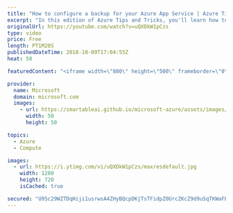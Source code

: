 ```yaml
---
title: "How to configure a backup for your Azure App Service | Azure Tips and Tricks"
excerpt: "In this edition of Azure Tips and Tricks, you'll learn how to configure a backup for your Azure App Service and Database. Watch to learn how to download the backup, restore the backup, and override your existing application or select a new application as the target of your backup.   For more tips and"
originalUrl: https://youtube.com/watch?v=uQXDkW1pCzs
type: video
price: Free
length: PT1M20S
publishedDateTime: 2018-10-09T17:04:55Z
heat: 50

featuredContent: "<iframe width=\"800\" height=\"500\" frameborder=\"0\" src=\"https://www.youtube.com/embed/uQXDkW1pCzs\" allow=\"accelerometer; autoplay; encrypted-media; gyroscope; picture-in-picture\" allowfullscreen></iframe>"

provider:
  name: Microsoft
  domain: microsoft.com
  images:
    - url: https://smartableai.github.io/microsoft-azure/assets/images/organizations/microsoft.com-50x50.jpg
      width: 50
      height: 50

topics:
  - Azure
  - Compute

images:
  - url: https://i.ytimg.com/vi/uQXDkW1pCzs/maxresdefault.jpg
    width: 1280
    height: 720
    isCached: true

secured: "U95c29WZTDqHiji1usrwsA4ZHyBQcpDKjTsTFidpZ0UrcZKcZ9d9uSqTKWaFE61JbTlEMWtelrU1Q/v7xdNbE67VoKwLqOvev5NkgtUyaX3OCWDqPd60BzKu7UY2c/Ml1As5t9/Tpg28ScPBraxZlHmU4XIcWXv+hgmSp40w4OQgtmzngQeFndbar/vpND2WS7Be8PGisLgL4x6sD10SJg3JAHypbIyw7URKFkejcK+n/RhqyIYr0wdc/XV3NFX8Xt74zJODJp4ZBzWP6gYVZgnbEj7RRHQbrenwUYifvB2sdNZX2VpzFKgSkREgr4P1yveZvxDWFiMOm7NOzR5USTFjI9OOKaOzPLJn+6vFdr9NzevJGXOnxBlwl4YlkHzVmhAhfYWQJgKztYFFz45x1aVr2oxA8fYmGtvCLCye8k0=;fY7mNoFum44J9GXZG+hoNQ=="
---
```


